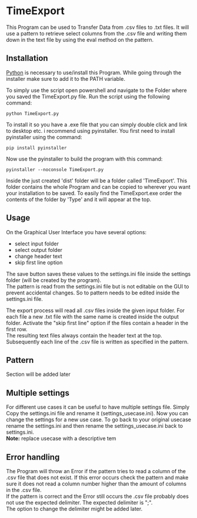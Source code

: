 # TimeExport

This Program can be used to Transfer Data from .csv files to .txt files. It will use a pattern to retrieve select columns from the .csv file and writing them down in the text file by using the eval method on the pattern. 

## Installation

[Python](https://www.python.org/downloads/) is necessary to use/install this Program. While going through the installer make sure to add it to the PATH variable.

To simply use the script open powershell and navigate to the Folder where you saved the TimeExport.py file. Run the script using the following command:
```
python TimeExport.py
```

To install it so you have a .exe file that you can simply double click and link to desktop etc. i recommend using pyinstaller. You first need to install pyinstaller using the command:
```
pip install pyinstaller
```
Now use the pyinstaller to build the program with this command:
```
pyinstaller --noconsole TimeExport.py
```

Inside the just created 'dist' folder will be a folder called 'TimeExport'. This folder contains the whole Program and can be copied to wherever you want your installation to be saved. To easily find the TimeExport.exe order the contents of the folder by 'Type' and it will appear at the top.

## Usage

On the Graphical User Interface you have several options:

- select input folder
- select output folder
- change header text
- skip first line option

The save button saves these values to the settings.ini file inside the settings folder (will be created by the program).  
The pattern is read from the settings.ini file but is not editable on the GUI to prevent accidental changes. So to pattern needs to be edited inside the settings.ini file.

The export process will read all .csv files inside the given input folder. For each file a new .txt file with the same name is created inside the output folder. Activate the "skip first line" option if the files contain a header in the first row.  
The resulting text files always contain the header text at the top. Subsequently each line of the .csv file is written as specified in the pattern.

## Pattern

Section will be added later

## Multiple settings

For different use cases it can be useful to have multiple settings file. Simply Copy the settings.ini file and rename it (settings_usecase.ini). Now you can change the settings for a new use case. To go back to your original usecase rename the settings.ini and then rename the settings_usecase.ini back to settings.ini.  
**Note:** replace usecase with a descriptive tem

## Error handling
  
The Program will throw an Error if the pattern tries to read a column of the .csv file that does not exist. If this error occurs check the pattern and make sure it does not read a column number higher than the amount of columns in the .csv file.  
If the pattern is correct and the Error still occurs the .csv file probably does not use the expected delimiter. The expected delimiter is ";".  
The option to change the delimiter might be added later.
